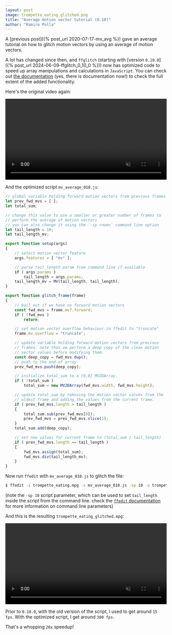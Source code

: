 ```yaml
---
layout: post
image: trompette_eating_glitched.png
title: "Average motion vector tutorial (0.10)"
author: "Ramiro Polla"
---
```


A [previous post]({% post_url 2020-07-17-mv_avg %}) gave an average
tutorial on how to glitch motion vectors by using an average of motion
vectors.

A lot has changed since then, and `ffglitch` (starting with
[version `0.10.0`]({% post_url 2024-06-09-ffglitch_0_10_0 %}))
now has optimized code to speed up array manipulations and calculations
in `JavaScript`.
You can check out [the documentation](/docs/0.10.0/quickjs) (yes, there
is documentation now!) to check the full extent of the added
functionality.

Here's the original video again:

<video preload="auto" loop autoplay muted controls width="100%">
  <source src="/assets/images/trompette_eating.mp4" type="video/mp4">
</video>

And the optimized script `mv_average_010.js`:

```js
// global variable holding forward motion vectors from previous frames
let prev_fwd_mvs = [ ];
let total_sum;

// change this value to use a smaller or greater number of frames to
// perform the average of motion vectors
// you can also change it using the `-sp <num>` command line option
let tail_length = 10;
let tail_length_mv;

export function setup(args)
{
    // select motion vector feature
    args.features = [ "mv" ];

    // parse tail_length param from command line if available
    if ( args.params )
        tail_length = args.params;
    tail_length_mv = MV(tail_length, tail_length);
}

export function glitch_frame(frame)
{
    // bail out if we have no forward motion vectors
    const fwd_mvs = frame.mv?.forward;
    if ( !fwd_mvs )
        return;

    // set motion vector overflow behaviour in ffedit to "truncate"
    frame.mv.overflow = "truncate";

    // update variable holding forward motion vectors from previous
    // frames. note that we perform a deep copy of the clean motion
    // vector values before modifying them.
    const deep_copy = fwd_mvs.dup();
    // push to the end of array
    prev_fwd_mvs.push(deep_copy);

    // initialize total_sum to a [0,0] MV2DArray.
    if ( !total_sum )
        total_sum = new MV2DArray(fwd_mvs.width, fwd_mvs.height);

    // update total_sum by removing the motion vector values from the
    // oldest frame and adding the values from the current frame.
    if ( prev_fwd_mvs.length > tail_length )
    {
        total_sum.sub(prev_fwd_mvs[0]);
        prev_fwd_mvs = prev_fwd_mvs.slice(1);
    }
    total_sum.add(deep_copy);

    // set new values for current frame to (total_sum / tail_length)
    if ( prev_fwd_mvs.length == tail_length )
    {
        fwd_mvs.assign(total_sum);
        fwd_mvs.div(tail_length_mv);
    }
}
```

Now run `ffedit` with `mv_average_010.js` to glitch the file:
```bash
$ ffedit -i trompette_eating.mpg -s mv_average_010.js -sp 10 -o trompette_eating_glitched.mpg
```

(note the `-sp 10` script parameter, which can be used to set `tail_length` inside the script from the command line.
check the [`ffedit` documentation](/docs/0.10.0/ffedit) for more information on command line parameters)

And this is the resulting `trompette_eating_glitched.mpg`:

<video preload="auto" loop autoplay muted controls width="100%">
  <source src="/assets/images/trompette_eating_glitched.mp4" type="video/mp4">
</video>

Prior to `0.10.0`, with the old version of the script, I used to get
around `15 fps`.
With the optimized script, I get around `300 fps`.

That's a whopping `20x` speedup!
